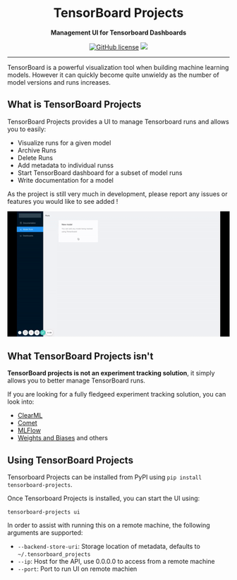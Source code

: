 <div align="center">

# TensorBoard Projects


**Management UI for Tensorboard Dashboards**

[![GitHub license](https://img.shields.io/github/license/jverre/tensorboard-projects)](https://img.shields.io/github/license/jverre/tensorboard-projects)
![](https://github.com/jverre/tensorboard-projects/workflows/CI/badge.svg)


</div>

---

TensorBoard is a powerful visualization tool when building machine learning models. However it can quickly become quite unwieldy as the number of model versions and runs increases.


## What is TensorBoard Projects
TensorBoard Projects provides a UI to manage Tensorboard runs and allows you to easily:
* Visualize runs for a given model
* Archive Runs
* Delete Runs
* Add metadata to individual runss
* Start TensorBoard dashboard for a subset of model runs
* Write documentation for a model

As the project is still very much in development, please report any issues or features you would like to see added !

![Demo](https://raw.githubusercontent.com/jverre/tensorboard-projects/main/docs/tensorboard_projects_demo_v2.gif)

## What TensorBoard Projects isn't
**TensorBoard projects is not an experiment tracking solution**, it simply allows you to better manage TensorBoard runs.

If you are looking for a fully fledgeed experiment tracking solution, you can look into:
* [ClearML](https://www.clear.ml/)
* [Comet](https://www.comet.ml/site/)
* [MLFlow](https://www.mlflow.org/)
* [Weights and Biases](https://wandb.ai/site)
and others

## Using TensorBoard Projects
Tensorboard Projects can be installed from PyPI using `pip install tensorboard-projects`.

Once Tensorboard Projects is installed, you can start the UI using:
```
tensorboard-projects ui
```

In order to assist with running this on a remote machine, the following arguments are supported:
* `--backend-store-uri`: Storage location of metadata, defaults to `~/.tensorboard_projects`
* `--ip`: Host for the API, use 0.0.0.0 to access from a remote machine
* `--port`: Port to run UI on
remote machien